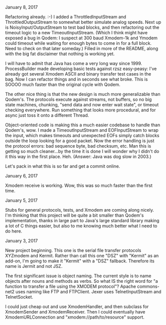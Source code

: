 January 8, 2017

Refactoring already.  :-) I added a ThrottledInputStream and
ThrottledOutputStream to somewhat better simulate analog speeds.  Next
up is NoisyInput/OutputStream to test bad blocks, and then refactoring
out the timeout logic to a new TimeoutInputStream.  (Which I think
might have exposed a bug in Qodem: I suspect at 300 baud Xmodem-1k and
Ymodem could timeout while waiting for enough bytes to come in for a
full block.  Need to check on that later someday.)  Filled in more of
the README, along with the big fat disclaimer that nothing is working
yet.

I will have to admit that Java has come a very long way since 1999.
ProcessBuilder made developing basic tests against rzsz easy-peasy:
I've already got several Xmodem ASCII and binary transfer test cases
in the bag.  Now I can refactor things and in seconds see what broke.
This is SOOOO much faster than the original cycle with Qodem.

The other nice thing is that the new design is much more generalizable
than Qodem's.  The protocols execute against streams, not buffers, so
no big state machines, chunking, "send data and now enter wait state",
or timeout checking everywhere.  Run something that looks more
procedural, and for async just toss it onto a different Thread.

Object-oriented code is making this a much easier codebase to handle
than Qodem's, wow.  I made a TimeoutInputStream and EOFInputStream to
wrap the input, which makes timeouts and unexpected EOFs simply catch
blocks outside the loop looking for a good packet.  Now the error
handling is just the protocol errors: bad sequence byte, bad checksum,
etc.  Man this is getting so much cleaner...by the time it is done I
will wonder why I didn't do it this way in the first place.  Heh.
(Answer: Java was dog slow in 2003.)

Let's pack in what this is so far and get a commit online.

January 6, 2017

Xmodem receive is working.  Wow, this was so much faster than the
first time.

January 5, 2017

Stubs for general protocols, tests, and Xmodem are coming along
nicely.  I'm thinking that this project will be quite a bit smaller
than Qodem's implementation, thanks in large part to Java's large
standard library making a lot of C things easier, but also to me
knowing much better what I need to do here.

January 3, 2017

New project beginning.  This one is the serial file transfer protocols
XYZmodem and Kermit.  Rather than call this one "DSZ" with "Kermit" as
an add-on, I'm going to make it "Kermit" with a "DSZ" fallback.
Therefore its name is Jermit and not JSZ.

The first significant issue is object naming.  The current style is to
name objects after nouns and methods as verbs.  So what IS the right
word for "a function to transfer a file using the XMODEM protocol"?
Apache commons-net2 uses naming like FTP and FTPClient.  Jexer uses
TelnetInputStream and TelnetSocket.

I could just cheap out and use XmodemHandler, and then subclass for
XmodemSender and XmodemReceiver.  Then I could eventually have
XmodemURLConnection and "xmodem://path/to/resource" support.
